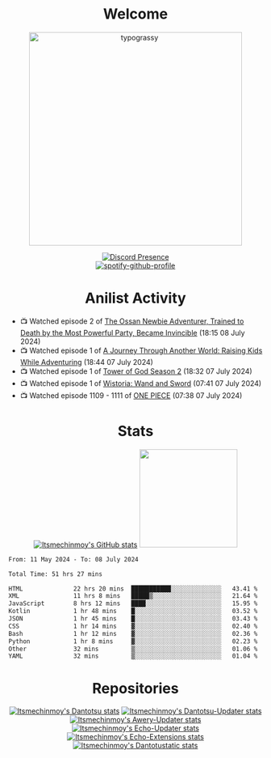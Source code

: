 <div align="center">

# Welcome
<a href="https://github.com/kawarimidoll/typograssy">
    <img alt="typograssy" src="https://typograssy.deno.dev/api?text=%E3%82%88%E3%81%86%E3%81%93%E3%81%9D%E3%81%BF%E3%81%AA%E3%81%95%E3%82%93%20-%20Itsmechinmoy--&&l0=none&l1=82d9d0&l2=027353&l3=038c4c&l4=01402e&bg=none&frame=none&speed=100&comment=" width="421.99">
</a>

[![Discord Presence](https://lanyard.cnrad.dev/api/523539866311720963?theme=dark&bg=Oe1116&animated=false&hideDiscrim=true&borderRadius=30px&hideActivity=whenNotUsed)](https://discord.com/users/523539866311720963)<br>
[![spotify-github-profile](https://spotify-github-profile.kittinanx.com/api/view?uid=31zczwoe3obxakjgkio7anubhkaq&cover_image=true&theme=novatorem&show_offline=true&background_color=121212&interchange=false&bar_color=53b14f&bar_color=ffffff&bar_color_cover=false)](https://spotify-github-profile.vercel.app/api/view?uid=31zczwoe3obxakjgkio7anubhkaq&redirect=true)
</div>

<div align="center">

# Anilist Activity
</div>
<!-- ANILIST_ACTIVITY:start -->

-   📺 Watched episode 2 of [The Ossan Newbie Adventurer, Trained to Death by the Most Powerful Party, Became Invincible](https://anilist.co/anime/163292) (18:15 08 July 2024)
-   📺 Watched episode 1 of [A Journey Through Another World: Raising Kids While Adventuring](https://anilist.co/anime/171031) (18:44 07 July 2024)
-   📺 Watched episode 1 of [Tower of God Season 2](https://anilist.co/anime/153406) (18:32 07 July 2024)
-   📺 Watched episode 1 of [Wistoria: Wand and Sword](https://anilist.co/anime/174576) (07:41 07 July 2024)
-   📺 Watched episode 1109 - 1111 of [ONE PIECE](https://anilist.co/anime/21) (07:38 07 July 2024)

<!-- ANILIST_ACTIVITY:end -->
<div align="center">
    
# Stats
[![Itsmechinmoy's GitHub stats](https://github-readme-stats.vercel.app/api?username=itsmechinmoy&show_icons=true&theme=algolia)](https://github.com/anuraghazra/github-readme-stats)
<img src="https://github-readme-stackoverflow.vercel.app/?userID=25004176&theme=dark" height="194"/>
</div>
<!--START_SECTION:waka-->

```txt
From: 11 May 2024 - To: 08 July 2024

Total Time: 51 hrs 27 mins

HTML              22 hrs 20 mins  ███████████░░░░░░░░░░░░░░   43.41 %
XML               11 hrs 8 mins   █████▒░░░░░░░░░░░░░░░░░░░   21.64 %
JavaScript        8 hrs 12 mins   ████░░░░░░░░░░░░░░░░░░░░░   15.95 %
Kotlin            1 hr 48 mins    █░░░░░░░░░░░░░░░░░░░░░░░░   03.52 %
JSON              1 hr 45 mins    █░░░░░░░░░░░░░░░░░░░░░░░░   03.43 %
CSS               1 hr 14 mins    ▓░░░░░░░░░░░░░░░░░░░░░░░░   02.40 %
Bash              1 hr 12 mins    ▓░░░░░░░░░░░░░░░░░░░░░░░░   02.36 %
Python            1 hr 8 mins     ▓░░░░░░░░░░░░░░░░░░░░░░░░   02.23 %
Other             32 mins         ▒░░░░░░░░░░░░░░░░░░░░░░░░   01.06 %
YAML              32 mins         ▒░░░░░░░░░░░░░░░░░░░░░░░░   01.04 %
```

<!--END_SECTION:waka-->
<div align="center">

# Repositories
[![Itsmechinmoy's Dantotsu stats](https://github-readme-stats.vercel.app/api/pin/?username=itsmechinmoy&repo=dantotsu&show_icons=true&theme=algolia&description_lines_count=1)](https://github.com/itsmechinmoy/dantotsu)
[![Itsmechinmoy's Dantotsu-Updater stats](https://github-readme-stats.vercel.app/api/pin/?username=itsmechinmoy&repo=dantotsu-updater&show_icons=true&theme=algolia&description_lines_count=1)](https://github.com/itsmechinmoy/dantotsu-updater)
[![Itsmechinmoy's Awery-Updater stats](https://github-readme-stats.vercel.app/api/pin/?username=itsmechinmoy&repo=awery-updater&show_icons=true&theme=algolia&description_lines_count=1)](https://github.com/itsmechinmoy/awery-updater)
[![Itsmechinmoy's Echo-Updater stats](https://github-readme-stats.vercel.app/api/pin/?username=itsmechinmoy&repo=echo-updater&show_icons=true&theme=algolia&description_lines_count=1)](https://github.com/itsmechinmoy/echo-updater)
[![Itsmechinmoy's Echo-Extensions stats](https://github-readme-stats.vercel.app/api/pin/?username=itsmechinmoy&repo=echo-extensions&show_icons=true&theme=algolia&description_lines_count=1)](https://github.com/itsmechinmoy/echo-extensions)
[![Itsmechinmoy's Dantotustatic stats](https://github-readme-stats.vercel.app/api/pin/?username=itsmechinmoy&repo=dantotustatic&show_icons=true&theme=algolia&description_lines_count=1)](https://github.com/itsmechinmoy/dantotustatic)
</div>
